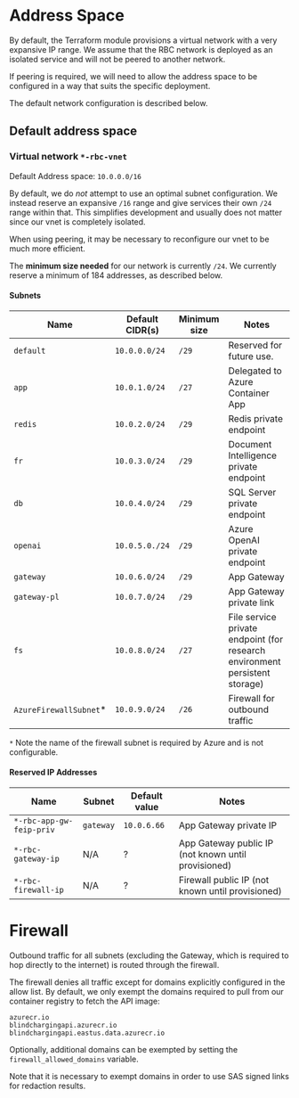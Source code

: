 # Address Space

By default, the Terraform module provisions a virtual network with a very expansive IP range. We assume that the RBC network is deployed as an isolated service and will not be peered to another network.

If peering is required, we will need to allow the address space to be configured in a way that suits the specific deployment.

The default network configuration is described below.

## Default address space

### Virtual network `*-rbc-vnet`

Default Address space: `10.0.0.0/16`

By default, we do *not* attempt to use an optimal subnet configuration.
We instead reserve an expansive `/16` range and give services their own `/24` range within that.
This simplifies development and usually does not matter since our vnet is completely isolated.

When using peering, it may be necessary to reconfigure our vnet to be much more efficient.

The **minimum size needed** for our network is currently `/24`.
We currently reserve a minimum of 184 addresses, as described below.

#### Subnets
| Name | Default CIDR(s) | Minimum size | Notes |
|--------|--------|--------|--------|
| `default` | `10.0.0.0/24` | `/29` | Reserved for future use. |
| `app` | `10.0.1.0/24` | `/27` | Delegated to Azure Container App |
| `redis` | `10.0.2.0/24` | `/29` | Redis private endpoint |
| `fr` | `10.0.3.0/24` | `/29` | Document Intelligence private endpoint |
| `db` | `10.0.4.0/24` | `/29` | SQL Server private endpoint |
| `openai` | `10.0.5.0./24` | `/29` | Azure OpenAI private endpoint |
| `gateway` | `10.0.6.0/24` | `/29` | App Gateway |
| `gateway-pl` | `10.0.7.0/24` | `/29` | App Gateway private link |
| `fs` | `10.0.8.0/24` | `/27` | File service private endpoint (for research environment persistent storage) |
| `AzureFirewallSubnet`* | `10.0.9.0/24` | `/26` | Firewall for outbound traffic |

`*` Note the name of the firewall subnet is required by Azure and is not configurable.



#### Reserved IP Addresses

| Name | Subnet | Default value | Notes
|--------|--------|--------|--------|
| `*-rbc-app-gw-feip-priv` | `gateway` | `10.0.6.66` | App Gateway private IP |
| `*-rbc-gateway-ip` | N/A | ? | App Gateway public IP (not known until provisioned) |
| `*-rbc-firewall-ip` | N/A | ? | Firewall public IP (not known until provisioned) |

# Firewall

Outbound traffic for all subnets (excluding the Gateway, which is required to hop directly to the internet) is routed through the firewall.

The firewall denies all traffic except for domains explicitly configured in the allow list.
By default, we only exempt the domains required to pull from our container registry to fetch the API image:

```
azurecr.io
blindchargingapi.azurecr.io
blindchargingapi.eastus.data.azurecr.io
```

Optionally, additional domains can be exempted by setting the `firewall_allowed_domains` variable.

Note that it is necessary to exempt domains in order to use SAS signed links for redaction results.
